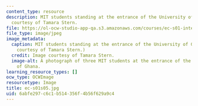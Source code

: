 ```yaml
---
content_type: resource
description: MIT students standing at the entrance of the University of Ghana. Image
  courtesy of Tamara Stern.
file: https://ol-ocw-studio-app-qa.s3.amazonaws.com/courses/ec-s01-internet-technology-in-local-and-global-communities-spring-2005-summer-2005/6abfe297c6c1b514356f4b56f629a9c4_ec-s01s05.jpg
file_type: image/jpeg
image_metadata:
  caption: MIT students standing at the entrance of the University of Ghana. (Image
    courtesy of Tamara Stern.)
  credit: Image courtesy of Tamara Stern.
  image-alt: A photograph of three MIT students at the entrance of the University
    of Ghana.
learning_resource_types: []
ocw_type: OCWImage
resourcetype: Image
title: ec-s01s05.jpg
uid: 6abfe297-c6c1-b514-356f-4b56f629a9c4
---
```

